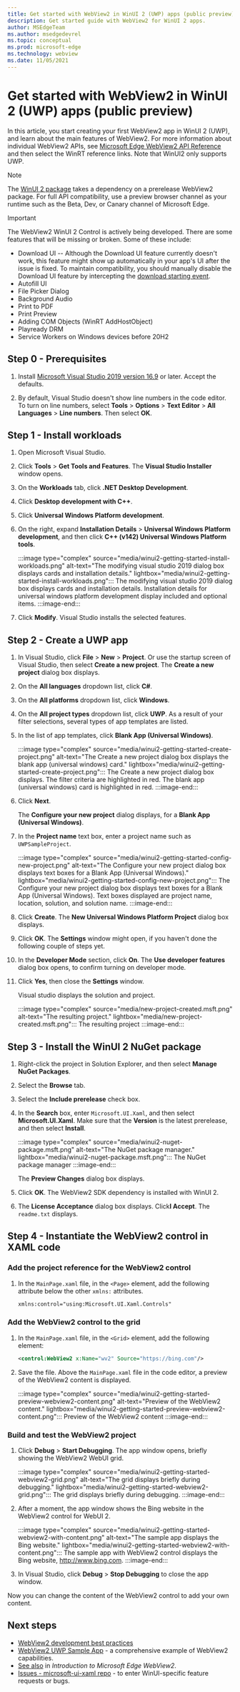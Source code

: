 ```yaml
---
title: Get started with WebView2 in WinUI 2 (UWP) apps (public preview)
description: Get started guide with WebView2 for WinUI 2 apps.
author: MSEdgeTeam
ms.author: msedgedevrel
ms.topic: conceptual
ms.prod: microsoft-edge
ms.technology: webview
ms.date: 11/05/2021
---
```

# Get started with WebView2 in WinUI 2 (UWP) apps (public preview)

In this article, you start creating your first WebView2 app in WinUI 2 (UWP), and learn about the main features of WebView2. For more information about individual WebView2 APIs, see [Microsoft Edge WebView2 API Reference](../webview2-api-reference.md) and then select the WinRT reference links. Note that WinUI2 only supports UWP.

> [!NOTE]
> The [WinUI 2 package](https://www.nuget.org/packages/Microsoft.UI.Xaml/2.8.0-prerelease.210927001) takes a dependency on a prerelease WebView2 package. For full API compatibility, use a preview browser channel as your runtime such as the Beta, Dev, or Canary channel of Microsoft Edge.

> [!Important]
> The WebView2 WinUI 2 Control is actively being developed. There are some features that will be missing or broken. Some of these include:
> * Download UI -- Although the Download UI feature currently doesn't work, this feature might show up automatically in your app's UI after the issue is fixed.  To maintain compatibility, you should manually disable the Download UI feature by intercepting the [download starting event](/microsoft-edge/webview2/reference/winrt/microsoft_web_webview2_core/corewebview2downloadstartingeventargs).
> * Autofill UI
> * File Picker Dialog
> * Background Audio
> * Print to PDF
> * Print Preview
> * Adding COM Objects (WinRT AddHostObject)
> * Playready DRM
> * Service Workers on Windows devices before 20H2

## Step 0 - Prerequisites

1.  Install [Microsoft Visual Studio 2019 version 16.9](/visualstudio/releases/2019/release-notes-v16.9) or later. Accept the defaults.

1.  By default, Visual Studio doesn't show line numbers in the code editor. To turn on line numbers, select **Tools** > **Options** > **Text Editor** > **All Languages** > **Line numbers**.  Then select **OK**.


## Step 1 - Install workloads

1.  Open Microsoft Visual Studio.
 
1.  Click **Tools** > **Get Tools and Features**.  The **Visual Studio Installer** window opens.

1.  On the **Workloads** tab, click **.NET Desktop Development**.

1.  Click **Desktop development with C++**.

1.  Click **Universal Windows Platform development**.

1. On the right, expand **Installation Details** > **Universal Windows Platform development**, and then click **C++ (v142) Universal Windows Platform tools**.

    :::image type="complex" source="media/winui2-getting-started-install-workloads.png" alt-text="The modifying visual studio 2019 dialog box displays cards and installation details." lightbox="media/winui2-getting-started-install-workloads.png":::
       The modifying visual studio 2019 dialog box displays cards and installation details. Installation details for universal windows platform development  display included and optional items.
    :::image-end:::

1.  Click **Modify**. Visual Studio installs the selected features.


## Step 2 - Create a UWP app

1.  In Visual Studio, click **File** > **New** > **Project**.  Or use the startup screen of Visual Studio, then select **Create a new project**.  The **Create a new project** dialog box displays.

1.  On the **All languages** dropdown list, click **C#**.

1.  On the **All platforms** dropdown list, click **Windows**.

1.  On the **All project types** dropdown list, click **UWP**.  As a result of your filter selections, several types of app templates are listed.

1.  In the list of app templates, click **Blank App (Universal Windows)**.

    :::image type="complex" source="media/winui2-getting-started-create-project.png" alt-text="The Create a new project dialog box displays the blank app (universal windows) card." lightbox="media/winui2-getting-started-create-project.png":::
       The Create a new project dialog box displays. The filter criteria are highlighted in red. The blank app (universal windows) card is highlighted in red.
    :::image-end:::

1.  Click **Next**.

    The **Configure your new project** dialog displays, for a **Blank App (Universal Windows)**.

1.  In the **Project name** text box, enter a project name such as `UWPSampleProject`.

    :::image type="complex" source="media/winui2-getting-started-config-new-project.png" alt-text="The Configure your new project dialog box displays text boxes for a Blank App (Universal Windows)." lightbox="media/winui2-getting-started-config-new-project.png":::
       The Configure your new project dialog box displays text boxes for a Blank App (Universal Windows). Text boxes displayed are project name, location, solution, and solution name.
    :::image-end:::

1.  Click **Create**.  The **New Universal Windows Platform Project** dialog box displays.

1.  Click **OK**.  The **Settings** window might open, if you haven't done the following couple of steps yet.

1.  In the **Developer Mode** section, click **On**.  The **Use developer features** dialog box opens, to confirm turning on developer mode.

1.  Click **Yes**, then close the **Settings** window.

    Visual studio displays the solution and project.

    :::image type="complex" source="media/new-project-created.msft.png" alt-text="The resulting project." lightbox="media/new-project-created.msft.png":::
        The resulting project
    :::image-end:::

## Step 3 - Install the WinUI 2 NuGet package

1.  Right-click the project in Solution Explorer, and then select **Manage NuGet Packages**.

1.  Select the **Browse** tab.

1.  Select the **Include prerelease** check box.

1.  In the **Search** box, enter `Microsoft.UI.Xaml`, and then select **Microsoft.UI.Xaml**.  Make sure that the **Version** is the latest prerelease, and then select **Install**.

    :::image type="complex" source="media/winui2-nuget-package.msft.png" alt-text="The NuGet package manager." lightbox="media/winui2-nuget-package.msft.png":::
       The NuGet package manager
    :::image-end:::

    The **Preview Changes** dialog box displays.

1.  Click **OK**. The WebView2 SDK dependency is installed with WinUI 2.

    <!-- "Microsoft.UI.Xaml" here is equiv to WinUI 2; same team -->

1.  The **License Acceptance** dialog box displays. Click**I Accept**.  The `readme.txt` displays.

<!-- note: install halted after only WinUI 2 component, it didn't seem to install WebView2 even though that was the 2nd item listed.  assume that's ok now on my machine. -->


## Step 4 - Instantiate the WebView2 control in XAML code

### Add the project reference for the WebView2 control

1.  In the `MainPage.xaml` file, in the `<Page>` element, add the following attribute below the other `xmlns:` attributes.

    ```xml
    xmlns:control="using:Microsoft.UI.Xaml.Controls"
    ```

### Add the WebView2 control to the grid

1.  In the `MainPage.xaml` file, in the `<Grid>` element, add the following element:

    ```xml
    <control:WebView2 x:Name="wv2" Source="https://bing.com"/>
    ```

1.  Save the file. Above the `MainPage.xaml` file in the code editor, a preview of the WebView2 content is displayed.

    :::image type="complex" source="media/winui2-getting-started-preview-webview2-content.png" alt-text="Preview of the WebView2 content." lightbox="media/winui2-getting-started-preview-webview2-content.png":::
       Preview of the WebView2 content
    :::image-end:::

### Build and test the WebView2 project

1.  Click **Debug** > **Start Debugging**.  The app window opens, briefly showing the WebView2 WebUI grid.

    :::image type="complex" source="media/winui2-getting-started-webview2-grid.png" alt-text="The grid displays briefly during debugging." lightbox="media/winui2-getting-started-webview2-grid.png":::
       The grid displays briefly during debugging.
    :::image-end:::

1.  After a moment, the app window shows the Bing website in the WebView2 control for WebUI 2.

    :::image type="complex" source="media/winui2-getting-started-webview2-with-content.png" alt-text="The sample app displays the Bing website." lightbox="media/winui2-getting-started-webview2-with-content.png":::
       The sample app with WebView2 control displays the Bing website, http://www.bing.com.
    :::image-end:::

1.  In Visual Studio, click **Debug** > **Stop Debugging** to close the app window.

Now you can change the content of the WebView2 control to add your own content.


<!-- ====================================================================== -->
## Next steps

*  [WebView2 development best practices](../concepts/developer-guide.md)
*  [WebView2 UWP Sample App](https://github.com/MicrosoftEdge/WebView2Samples/tree/master/SampleApps/webview2_sample_uwp) - a comprehensive example of WebView2 capabilities.
*  [See also](../index.md#see-also) in _Introduction to Microsoft Edge WebView2_.
*  [Issues - microsoft-ui-xaml repo](https://github.com/microsoft/microsoft-ui-xaml/issues) - to enter WinUI-specific feature requests or bugs.
